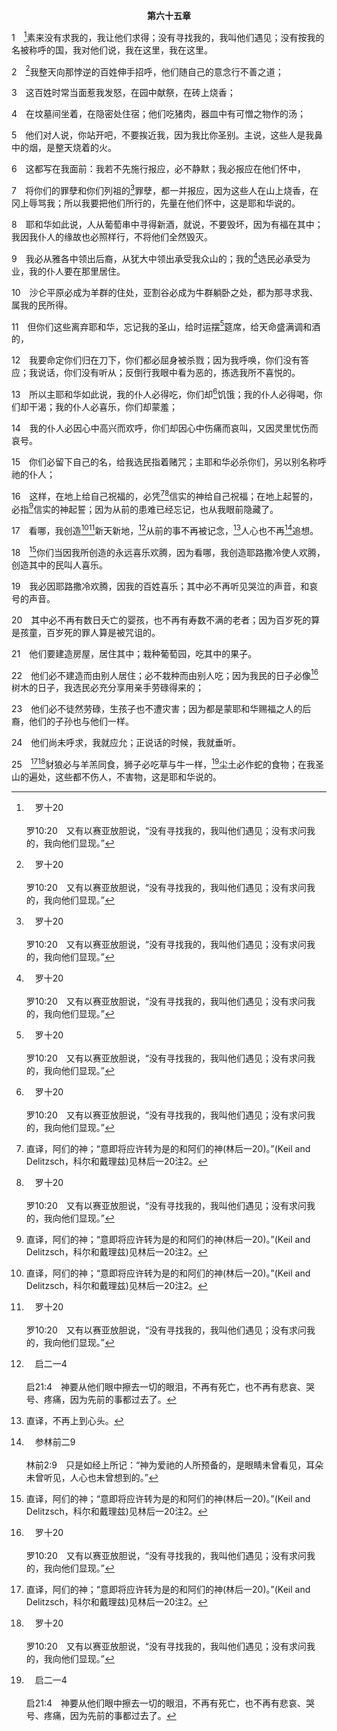 <p style="text-align:center;font-weight:bold;">第六十五章</p>

1　[^a]素来没有求我的，我让他们求得；没有寻找我的，我叫他们遇见；没有按我的名被称呼的国，我对他们说，我在这里，我在这里。

[^a]:　罗十20<br><br>罗10:20　又有以赛亚放胆说，“没有寻找我的，我叫他们遇见；没有求问我的，我向他们显现。”

2　[^a]我整天向那悖逆的百姓伸手招呼，他们随自己的意念行不善之道；

[^a]:　罗十21<br><br>罗10:21　至于以色列人，他却说，“我整天向那悖逆顶嘴的百姓伸手招呼。”

3　这百姓时常当面惹我发怒，在园中献祭，在砖上烧香；

4　在坟墓间坐着，在隐密处住宿；他们吃猪肉，器皿中有可憎之物作的汤；

5　他们对人说，你站开吧，不要挨近我，因为我比你圣别。主说，这些人是我鼻中的烟，是整天烧着的火。

6　这都写在我面前：我若不先施行报应，必不静默；我必报应在他们怀中，

7　将你们的罪孽和你们列祖的[^a]罪孽，都一并报应，因为这些人在山上烧香，在冈上辱骂我；所以我要把他们所行的，先量在他们怀中，这是耶和华说的。

[^a]:　出二十5<br><br>出20:5　不可跪拜那些像，也不可事奉它们；因为我耶和华你的神是忌邪的神；恨我的，我必追讨他们的罪孽，自父及子，直到三四代；

8　耶和华如此说，人从葡萄串中寻得新酒，就说，不要毁坏，因为有福在其中；我因我仆人的缘故也必照样行，不将他们全然毁灭。

9　我必从雅各中领出后裔，从犹大中领出承受我众山的；我的[^a]选民必承受为业，我的仆人要在那里居住。

[^a]:　赛六五15；22；太二四22；罗十一5；7<br><br>赛65:15　你们必留下自己的名，给我选民指着赌咒；主耶和华必杀你们，另以别名称呼祂的仆人；<br><br>赛65:22　他们必不建造而由别人居住；必不栽种而由别人吃；因为我民的日子必像树木的日子，我选民必充分享用亲手劳碌得来的；<br><br>太24:22　那些日子若不削减，凡属肉体的人，没有一个会得救的；但因选民的缘故，那些日子必要削减。<br><br>罗11:5　在现今的时候，也是这样，照着恩典的拣选，还有剩下的余数。<br><br>罗11:7　这怎么样？以色列人所切求的，他们没有得着，唯有蒙拣选的人得着了，其余的都成了顽梗不化的。

10　沙仑平原必成为羊群的住处，亚割谷必成为牛群躺卧之处，都为那寻求我、属我的民所得。

11　但你们这些离弃耶和华，忘记我的圣山，给时运摆[^a]筵席，给天命盛满调和酒的，

[^a]:　结二三41；林前十21<br><br>结23:41　坐在华美的床上，前面摆设桌案，将我的油和香摆在其上。<br><br>林前10:21　你们不能喝主的杯，又喝鬼的杯；不能有分于主的筵席，又有分于鬼的筵席。

12　我要命定你们归在刀下，你们都必屈身被杀戮；因为我呼唤，你们没有答应；我说话，你们没有听从；反倒行我眼中看为恶的，拣选我所不喜悦的。

13　所以主耶和华如此说，我的仆人必得吃，你们却[^a]饥饿；我的仆人必得喝，你们却干渴；我的仆人必喜乐，你们却蒙羞；

[^a]:　路六25<br><br>路6:25　你们现今饱足的人有祸了，因为你们将要饥饿。你们现今喜笑的人有祸了，因为你们将要哀恸哭泣。

14　我的仆人必因心中高兴而欢呼，你们却因心中伤痛而哀叫，又因灵里忧伤而哀号。

15　你们必留下自己的名，给我选民指着赌咒；主耶和华必杀你们，另以别名称呼祂的仆人；

16　这样，在地上给自己祝福的，必凭[^1][^a]信实的神给自己祝福；在地上起誓的，必指[^1]信实的神起誓；因为从前的患难已经忘记，也从我眼前隐藏了。

[^1]:直译，阿们的神；“意即将应许转为是的和阿们的神(林后一20)。”(Keil and Delitzsch，科尔和戴理兹)见林后一20注2。

[^a]:　启三14<br><br>启3:14　你要写信给在老底嘉的召会的使者，说，那阿们，那忠信真实的见证人，那神创造之物的元始，这样说，

17　看哪，我创造[^1][^a]新天新地，[^b]从前的事不再被记念，[^2]人心也不再[^c]追想。

[^1]:按照17节和六六22～24，耶和华的仆人基督所带进以色列和万物的复兴，要终极完成于新天新地。在许多事过去之后，存留下来的将是新天新地同新耶路撒冷(彼后三10～13，启二一1～2)。<br><br>在千年国里，犹太人将是地上的祭司(二2～3，亚八20～23)，得胜的信徒将是天上的祭司(启二十6)。那时圣城新耶路撒冷只包括新旧约得胜的圣徒，不包括主再来时得救的以色列人。在千年国末了，撒但要鼓动反对者(主要是从歌革和玛各来的)，攻击犹太人的营，和圣徒的城；但必有火从天降下，烧灭他们(启二十9)。在千年国后的新天新地里，那些在主耶稣再来时得救的犹太人，要与新耶路撒冷调和。所以，在新天新地里，只有两班人。第一是新耶路撒冷，由新约信徒与旧约圣徒组成(启二一12，14)，他们是神的众子作为王室来管治列国，并作祭司事奉神，直到永远(启二一7，二二3，5)。第二是列国，他们是未得重生、只得着恢复的人，他们要活在新耶路撒冷城外的新地上作神的百姓(启二一3，24～26，二二2下)。

[^2]:直译，不再上到心头。

[^a]:　赛五一16；六六22；彼后三13；启二一1<br><br>赛51:16　我已将我的话放在你口中，用我的手荫遮蔽你，为要栽定诸天，建立地基，又对锡安说，你是我的百姓。<br><br>赛66:22　耶和华说，我所造的新天新地怎样在我面前常存，你们的后裔和你们的名字，也必照样常存。<br><br>彼后3:13　但我们照祂的应许，期待新天新地，有义居住在其中。<br><br>启21:1　我又看见一个新天新地；因为第一个天和第一个地已经过去了，海也不再有了。

[^b]:　启二一4<br><br>启21:4　神要从他们眼中擦去一切的眼泪，不再有死亡，也不再有悲哀、哭号、疼痛，因为先前的事都过去了。

[^c]:　参林前二9<br><br>林前2:9　只是如经上所记：“神为爱祂的人所预备的，是眼睛未曾看见，耳朵未曾听见，人心也未曾想到的。”

18　[^1]你们当因我所创造的永远喜乐欢腾，因为看哪，我创造耶路撒冷使人欢腾，创造其中的民叫人喜乐。

[^1]:18～25节启示，必有复兴带给以色列，并带给万物。在这复兴里，死亡要受限制，并且必有丰盛的生命，以及许多的赞美和喜乐。

19　我必因耶路撒冷欢腾，因我的百姓喜乐；其中必不再听见哭泣的声音，和哀号的声音。

20　其中必不再有数日夭亡的婴孩，也不再有寿数不满的老者；因为百岁死的算是孩童，百岁死的罪人算是被咒诅的。

21　他们要建造房屋，居住其中；栽种葡萄园，吃其中的果子。

22　他们必不建造而由别人居住；必不栽种而由别人吃；因为我民的日子必像[^a]树木的日子，我选民必充分享用亲手劳碌得来的；

[^a]:　诗九二12<br><br>诗92:12　义人要发旺如棕树，生长如利巴嫩的香柏树。

23　他们必不徒然劳碌，生孩子也不遭灾害；因为都是蒙耶和华赐福之人的后裔，他们的子孙也与他们一样。

24　他们尚未呼求，我就应允；正说话的时候，我就垂听。

25　[^1][^a]豺狼必与羊羔同食，狮子必吃草与牛一样，[^b]尘土必作蛇的食物；在我圣山的遍处，这些都不伤人，不害物，这是耶和华说的。

[^1]:这里的说法与十一6～9者非常相似，那里也说到借基督所带来的复兴。见十一6注1。

[^a]:　赛十一6～7；9<br><br>赛11:6　豺狼必与绵羊羔同居，豹子必与山羊羔同卧；牛犊、少壮狮子并肥畜同群；小孩子要牵引它们。<br><br>赛11:7　牛必与熊同食；它们的崽子必一同躺卧；狮子必吃草与牛一样。<br><br>赛11:9　在我圣山的遍处，这些都不伤人，不害物，因为对耶和华的认识充满遍地，好像水充满洋海一般。

[^b]:　创三14<br><br>创3:14　耶和华神对蛇说，你既作了这事，就必受咒诅，比一切的牲畜和田野的活物更甚。你必用肚子行走，终身吃土。


